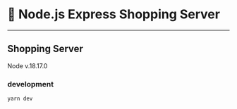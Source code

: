 # 🍏 Node.js Express Shopping Server

------

## Shopping Server

Node v.18.17.0

### development

```
yarn dev
```